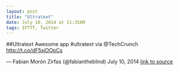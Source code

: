 ```yaml
---
layout: post
title: "Ultratext"
date: July 10, 2014 at 11:35AM
tags: IFTTT, Twitter
---
```

##Ultratext
Awesome app #ultratext via @TechCrunch http://t.co/dF5sjOOpCs

— Fabian Morón Zirfas (@fabiantheblind) July 10, 2014
[link to source](http://ift.tt/1rNahz6) 
